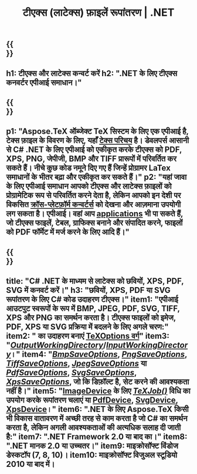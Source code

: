 ﻿---
translation: true
template: /_templates/_conversion-net.md
title: "टीएक्स (लाटेक्स) फ़ाइलें रूपांतरण | .NET"
url: /net/conversion/
description: "टीएक्स और लाटेक्स रूपांतरण कार्यक्षमता। इस .NET API समाधान का उपयोग करके TeX / LaTeX फ़ाइलों को PDF, SVG, XPS, और PNG, JPEG, TIFF और BMP सहित छवि स्वरूपों में कनवर्ट करें।"
keywords: "टेक्स रूपांतरण एपीआई C#, टेक्स कनवर्टर C# एकीकृत"
family: tex
platformtag: net
feature: conversion
---

{{<section banner>}}
---
h1: टीएक्स और लाटेक्स कन्वर्ट करें
h2: ".NET के लिए टीएक्स कनवर्टर एपीआई समाधान।"
---

{{<section overview>}}
---
p1: "Aspose.TeX ऑब्जेक्ट TeX सिस्टम के लिए एक एपीआई है, टेक्स फ़ाइल के विवरण के लिए, यहाँ [टेक्स परिचय](https://docs.aspose.com/tex/cpp/what-is-tex/) है। डेवलपर्स आसानी से C# .NET के लिए एपीआई को एकीकृत करके टीएक्स को PDF, XPS, PNG, जेपीजी, BMP और TIFF प्रारूपों में परिवर्तित कर सकते हैं। नीचे कुछ कोड नमूने दिए गए हैं जिन्हें प्रोग्रामर LaTex समाधानों के भीतर बढ़ा और एकीकृत कर सकते हैं।"
p2: "यहां जावा के लिए एपीआई समाधान आपको टीएक्स और लाटेक्स फ़ाइलों को प्रोग्रामेटिक रूप से परिवर्तित करने देता है, लेकिन आपको इन देशी पर विकसित [क्रॉस-प्लेटफ़ॉर्म कन्वर्टर्स](https://products.aspose.app/tex/conversion) को देखना और आज़माना उपयोगी लग सकता है। एपीआई। वहां आप [applications](https://products.aspose.app/tex/applications) भी पा सकते हैं, जो टीएक्स फाइलें, टेबल, ग्राफिक्स बनाने और संपादित करने, फाइलों को PDF फॉर्मेट में मर्ज करने के लिए आदि हैं।"
---

{{<section feature1>}}
---
title: "C# .NET के माध्यम से लाटेक्स को छवियों, XPS, PDF, SVG में कनवर्ट करें।"
h3: "छवियों, XPS, PDF या SVG रूपांतरण के लिए C# कोड उदाहरण टीएक्स।"
item1: "एपीआई आउटपुट स्वरूपों के रूप में BMP, JPEG, PDF, SVG, TIFF, XPS और PNG का समर्थन करता है। टीएक्स फाइलों को इमेज, PDF, XPS या SVG प्रक्रिया में बदलने के लिए अगले चरण:"
item2: " का उदाहरण बनाएं [TeXOptions वर्ग](https://reference.aspose.com/tex/net/aspose.tex/texoptions/)"
item3: "[*OutputWorkingDirectory*](https://reference.aspose.com/tex/net/aspose.tex/texoptions/outputworkingdirectory/)/[*InputWorkingDirectory*](https://काउपयोगकरकेआउटपुट/इनपुटकेलिएफाइलसिस्टमवर्किंगडायरेक्टरीनिर्दिष्टकरें।Reference.aspose.com/tex/net/aspose.tex/texoptions/inputworkingdirectory/)।"
item4: "[*BmpSaveOptions*](https://reference.aspose.com/tex/net/aspose.tex.presentation.image/bmpsaveoptions/), [*PngSaveOptions*](https://reference.aspose.com/tex/net/aspose.tex.presentation.image/pngsaveoptions/), [*TiffSaveOptions*](https://reference.aspose.com/tex/net/aspose.tex.presentation.image/tiffsaveoptions/), [*JpegSaveOptions*](https://reference.aspose.com/tex/net/aspose.tex.presentation.image/jpegsaveoptions/) या [*PdfSaveOptions*](https://reference.aspose.com/tex/net/aspose.tex.presentation.pdf/pdfsaveoptions/), [*SvgSaveOptions*](https://reference.aspose.com/tex/net/aspose.tex.presentation.svg/svgsaveoptions/), [*XpsSaveOptions*](https://reference.aspose.com/tex/net/aspose.tex.presentation.xps/xpssaveoptions/), जो कि डिफ़ॉल्ट है, सेट करने की आवश्यकता नहीं है।"
item5: "[ImageDevice](https://reference.aspose.com/tex/net/aspose.tex.presentation.image/imagedevice/) के लिए [*TeXJob()*](https://reference.aspose.com/tex/net/aspose.tex/texjob/) विधि का उपयोग करके रूपांतरण चलाएं  या [PdfDevice](https://reference.aspose.com/tex/net/aspose.tex.presentation.pdf/pdfdevice/), [SvgDevice](https://reference.aspose.com/tex/net/aspose.tex.presentation.svg/svgdevice/), [XpsDevice](https://reference.aspose.com/tex/net/aspose.tex.presentation.xps/XPSडिवाइस/)।"
item6: ".NET के लिए Aspose.TeX किसी भी विकास वातावरण में अच्छी तरह से काम करता है जो C# का समर्थन करता है, लेकिन अगली आवश्यकताओं की अत्यधिक सलाह दी जाती है:"
item7: ".NET Framework 2.0 या बाद का।"
item8: ".NET मानक 2.0 या उच्चतर।"
item9: माइक्रोसॉफ्ट विंडोज डेस्कटॉप (7, 8, 10)।
item10: माइक्रोसॉफ्ट विजुअल स्टूडियो 2010 या बाद में।
---
